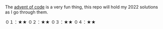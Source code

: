 The [advent of code](https://adventofcode.com/2022) is a very fun thing, this repo will hold my 2022 solutions as I go through them.

０１：★★
０２：★★
０３：★★
０４：★★
